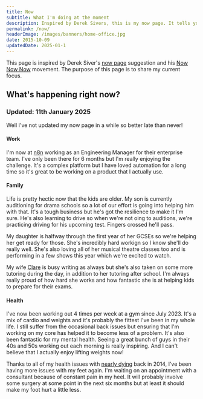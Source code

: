 ```yaml
---
title: Now
subtitle: What I'm doing at the moment
description: Inspired by Derek Sivers, this is my now page. It tells you what I'm doing at this moment in time.
permalink: /now/
headerImage: /images/banners/home-office.jpg
date: 2015-10-09
updatedDate: 2025-01-1
---
```


This page is inspired by Derek Siver's [now page](https://sivers.org/now) suggestion and his [Now Now Now](https://nownownow.com/) movement. The purpose of this page is to share my current focus.

## What's happening right now?

### Updated: 11th January 2025

Well I've not updated my now page in a while so better late than never!

#### Work

I'm now at [n8n](https://n8n.io) working as an Engineering Manager for their enterprise team. I've only been there for 6 months but I'm really enjoying the challenge. It's a complex platform but I have loved automation for a long time so it's great to be working on a product that I actually use.

#### Family

Life is pretty hectic now that the kids are older. My son is currently auditioning for drama schools so a lot of our effort is going into helping him with that. It's a tough business but he's got the resilience to make it I'm sure. He's also learning to drive so when we're not oing to auditions, we're practicing driving for his upcoming test. Fingers crossed he'll pass.

My daughter is halfway through the first year of her GCSEs so we're helping her get ready for those. She's incredibly hard workign so I know she'll do really well. She's also loving all of her musical theatre classes too and is performing in a few shows this year which we're excited to watch.

My wife [Clare](https://www.clarelittlemore.com) is busy writing as always but she's also taken on some more tutoring during the day, in addition to her tutoring after school. I'm always really proud of how hard she works and how fantastic she is at helping kids to prepare for their exams.

#### Health

I've now been working out 4 times per week at a gym since July 2023. It's a mix of cardio and weights and it's probably the fittest I've been in my whole life. I still suffer from the occasional back issues but ensuring that I'm working on my core has helped it to become less of a problem. It's also been fantastic for my mental health. Seeing a great bunch of guys in their 40s and 50s working out each morning is really inspiring. And I can't believe that I actually enjoy lifting weights now!

Thanks to all of my health issues with [nearly dying](/how-i-almost-died/) back in 2014, I've been having more issues with my feet again. I'm waiting on an appointment with a consultant because of constant pain in my heel. It will probably involve some surgery at some point in the next six months but at least it should make my foot hurt a little less.
